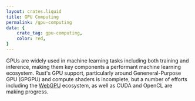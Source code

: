 ```yaml
---
layout: crates.liquid
title: GPU Computing
permalink: /gpu-computing
data: {
    crate_tag: gpu-computing,
    color: red,
}
---
```


GPUs are widely used in machine learning tasks including both training
and inference, making them key components a performant machine learning
ecosystem. Rust's GPU support, particularly around Geneneral-Purpose 
GPU (GPGPU) and compute shaders is incomplete, but a number of efforts
including the [WebGPU](https://wgpu.rs/) ecosystem, as well as 
CUDA and OpenCL are making progress. 
